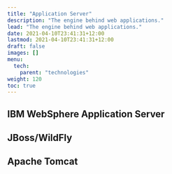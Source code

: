 ```yaml
---
title: "Application Server"
description: "The engine behind web applications."
lead: "The engine behind web applications."
date: 2021-04-10T23:41:31+12:00
lastmod: 2021-04-10T23:41:31+12:00
draft: false
images: []
menu: 
  tech:
    parent: "technologies"
weight: 120
toc: true
---
```

## IBM WebSphere Application Server

## JBoss/WildFly

## Apache Tomcat
